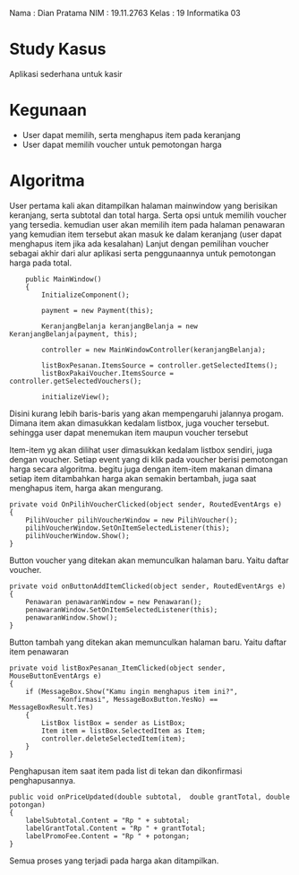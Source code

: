 Nama  : Dian Pratama
NIM   : 19.11.2763
Kelas : 19 Informatika 03

# Study Kasus
 Aplikasi sederhana untuk kasir

# Kegunaan
- User dapat memilih, serta menghapus item pada keranjang
- User dapat memilih voucher untuk pemotongan harga

# Algoritma
 User pertama kali akan ditampilkan halaman mainwindow yang berisikan keranjang, serta subtotal dan total harga. Serta opsi untuk memilih voucher yang tersedia.
 kemudian user akan memilih item pada halaman penawaran yang kemudian item tersebut akan masuk ke dalam keranjang (user dapat menghapus item jika ada kesalahan)
 Lanjut dengan pemilihan voucher sebagai akhir dari alur aplikasi serta penggunaannya untuk pemotongan harga pada total.


        public MainWindow()
        {
            InitializeComponent();

            payment = new Payment(this);

            KeranjangBelanja keranjangBelanja = new KeranjangBelanja(payment, this);

            controller = new MainWindowController(keranjangBelanja);

            listBoxPesanan.ItemsSource = controller.getSelectedItems();
            listBoxPakaiVoucher.ItemsSource = controller.getSelectedVouchers();

            initializeView();

Disini kurang lebih baris-baris yang akan mempengaruhi jalannya progam. Dimana item akan dimasukkan kedalam listbox, juga voucher tersebut. sehingga user dapat menemukan item maupun voucher tersebut

Item-item yg akan dilihat user dimasukkan kedalam listbox sendiri, juga dengan voucher. Setiap event yang di klik pada voucher berisi pemotongan harga secara algoritma. begitu juga dengan item-item makanan dimana setiap item ditambahkan harga akan semakin bertambah, juga saat menghapus item, harga akan mengurang.

    private void OnPilihVoucherClicked(object sender, RoutedEventArgs e)
    {
        PilihVoucher pilihVoucherWindow = new PilihVoucher();
        pilihVoucherWindow.SetOnItemSelectedListener(this);
        pilihVoucherWindow.Show();
    }
Button voucher yang ditekan akan memunculkan halaman baru. Yaitu daftar voucher.

    private void onButtonAddItemClicked(object sender, RoutedEventArgs e)
    {
        Penawaran penawaranWindow = new Penawaran();
        penawaranWindow.SetOnItemSelectedListener(this);
        penawaranWindow.Show();
    }
Button tambah yang ditekan akan memunculkan halaman baru. Yaitu daftar item penawaran

    private void listBoxPesanan_ItemClicked(object sender, MouseButtonEventArgs e)
    {
        if (MessageBox.Show("Kamu ingin menghapus item ini?",
                "Konfirmasi", MessageBoxButton.YesNo) == MessageBoxResult.Yes)
        {
            ListBox listBox = sender as ListBox;
            Item item = listBox.SelectedItem as Item;
            controller.deleteSelectedItem(item);
        }
    }
    
Penghapusan item saat item pada list di tekan dan dikonfirmasi penghapusannya.

    public void onPriceUpdated(double subtotal,  double grantTotal, double potongan)
    {
        labelSubtotal.Content = "Rp " + subtotal;
        labelGrantTotal.Content = "Rp " + grantTotal;
        labelPromoFee.Content = "Rp " + potongan;
    }
Semua proses yang terjadi pada harga akan ditampilkan.
